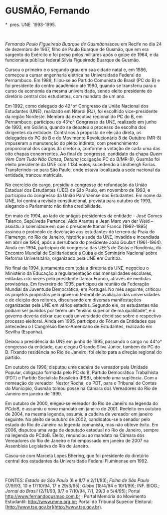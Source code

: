 GUSMÃO, Fernando
================

\*  pres. UNE  1993-1995.

 

*Fernando Paulo Figueiredo Buarque de Gusmão*nasceu em Recife no dia 24
de dezembro de 1967, filho de Paulo Buarque de Gusmão, que em era
sargento do Exército e foi preso pelos militares após o golpe de 1964, e
da funcionária pública federal Sílvia Figueiredo Buarque de Gusmão.

Cursou o primeiro e o segundo grau em sua cidade natal e, em 1986,
começou a cursar engenharia elétrica na Universidade Federal de
Pernambuco. Em 1988, filiou-se ao Partido Comunista do Brasil (PC do B)
e foi presidente do centro acadêmico até 1990, quando se transferiu para
o curso de economia da mesma universidade, sendo eleito presidente do
diretório central dos estudantes, com mandato de um ano.

Em 1992, como delegado do 42^o^ Congresso da União Nacional dos
Estudantes (UNE), realizado em Niterói (RJ), foi escolhido
vice-presidente da região Nordeste. Membro da executiva regional do PC
do B, em Pernambuco, participou do 43^o^ Congresso da UNE, realizado em
junho de 1993, em Goiânia, quando se debateu o processo de escolha dos
dirigentes da entidade. Contrários à proposta de eleição direta, os
delegados do PC do B e do Movimento Revolucionário 8 de Outubro (MR-8)
impuseram a manutenção do pleito indireto, com preenchimento
proporcional dos cargos da diretoria, conforme a votação de cada uma das
oito chapas concorrentes. Ao final do congresso, candidato da chapa
*Quem Vem Com Tudo Não Cansa, Detona* (coligação PC do B/MR-8), Gusmão
foi eleito presidente da UNE com 1.134 votos, sucedendo a Lindbergh
Farias. Transferindo-se para São Paulo, onde estava localizada a sede
nacional da entidade, trancou matrícula.

No exercício do cargo, presidiu o congresso de refundação da União
Estadual dos Estudantes (UEE) de São Paulo, em novembro de 1993, e
participou do congresso da União Paranaense dos Estudantes. Em nome da
UNE, foi contra a revisão constitucional, prevista para outubro de 1993,
alegando o Parlamento não tinha credibilidade.

Em maio de 1994, ao lado de antigos presidentes da entidade – José Gomes
Talarico, Sepúlveda Pertence, Aldo Arantes e Jean Marc van der Weid –
assistiu à solenidade em que o presidente Itamar Franco (1992-1995)
assinou o protocolo de devolução aos estudantes do terreno da Praia do
Flamengo, no Rio de Janeiro, histórica sede da UNE, invadida e
incendiada em abril de 1964, após a derrubada do presidente João Goulart
(1961-1964). Ainda em 1994, participou do congresso das UEE’s de Goiás e
Rondônia, do Encontro Mundial de Solidariedade a Cuba e do Seminário
Nacional sobre Reforma Universitária, organizado pela UNE em Curitiba.

No final de 1994, juntamente com toda a diretoria da UNE, negociou o
Ministério da Educação a regulamentação das mensalidades escolares,
editadas oito vezes pelo presidente Itamar Franco, através de medidas
provisórias. Em fevereiro de 1995, participou da reunião da Federação
Mundial da Juventude Democrática, em Portugal. No mês seguinte, criticou
os projetos propostos pelo governo federal de avaliação das
universidades e de eleição dos reitores, discursando em diversas
manifestações organizadas pela UNE em vários estados. Segundo ele, os
estudantes não podiam ser punidos por terem um “ensino superior de má
qualidade”, e o governo deveria deixar que cada universidade decidisse
sobre o respectivo processo eleitoral. Ainda em 1995, participou do
Fórum de Entidades que antecedeu o I Congresso Ibero-Americano de
Estudantes, realizado em Sevilha (Espanha).

Deixou a presidência da UNE em junho de 1995, passando o cargo no 44^o^
congresso da entidade, que elegeu Orlando Silva Júnior, também do PC do
B. Fixando residência no Rio de Janeiro, foi eleito para a direção
regional do partido.

Em outubro de 1996, disputou uma cadeira de vereador pela Unidade
Popular, coligação formada pelo PC do B, Partido Democrático Trabalhista
(PDT) e Partido Socialista Brasileiro (PSB), obtendo uma suplência. Com
a nomeação do vereador  Nestor Rocha, do PDT, para o Tribunal de Contas
do Município, Gusmão tomou posse na Câmara dos Vereadores do Rio de
Janeiro em janeiro de 1999.

Em outubro de 2000, elegeu-se vereador do Rio de Janeiro na legenda do
PCdoB, e assumiu o novo mandato em janeiro de 2001. Reeleito em outubro
de 2004, na mesma legenda, assumiu a cadeira de vereador em janeiro
seguinte. No pleito de outubro de 2002, candidatou-se a senador pelo
estado do Rio de Janeiro na legenda comunista, mas não obteve êxito. Em
2006, disputou uma vaga de deputado estadual no Rio de Janeiro, sempre
na legenda do PCdoB. Eleito, renunciou ao mandato na Câmara dos
Vereadores do Rio de Janeiro e foi empossado em janeiro de 2007 na
Assenbleia Legislativa do Rio de Janeiro.

Casou-se com Marcela Lopes Bhering, que foi presidente do diretório
central dos estudantes da Universidade Federal Fluminense em 1992.

 

FONTES: *Estado de São Paulo* (6 e 8/7 e 2/11/93); *Folha de São Paulo*
(7/9/93, 10 e 17/10/94, 17 e 29/3/95); *Globo* (18/4/94 e 10/1/99); INF.
BIOG.; *Jornal do Brasil* (2/11/93, 9/7 e 7/10/94, 7/1, 29/3 e 5/4/95);
Portal http://www.fernandogusmao.com.br ; Portal Memória do Movimento
Estudantil: http://www.mme.org.br; Portal do Tribunal Superior
Eleitoral: [http://www.tse.gov.br](http://www.tse.gov.br).
